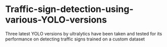 # Traffic-sign-detection-using-various-YOLO-versions
Three latest YOLO versions by ultralytics have been taken and tested for its performance on detecting traffic signs trained on a custom dataset
